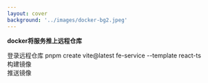 ```yaml
---
layout: cover
background: '../images/docker-bg2.jpeg'
---
```


**docker将服务推上远程仓库**

<div class='flex h-400 gap-20'>
  <div>
    <timeline size='large'>
      <timeline-item   type="success" title='登录远程仓库' content='' ></timeline-item>
      <timeline-item type="info"  title='构建镜像' content='' ></timeline-item>
      <timeline-item type="error"  title='push镜像' content='' ></timeline-item>
    </timeline>
  </div>


    
  <div>
    <div v-click-hide>
      <div v-click class='position-absolute text-sm top-25'>
        <space class="font-bold  text-yellow mb-2">登录远程仓库</space>
        <space class='bg-#fff px-5 py-2 rounded text-xs text-#000'>
          pnpm create vite@latest fe-service --template react-ts
        </space>
    </div>
    </div>
    <div v-click-hide>
      <div v-click  class='position-absolute text-sm top-25'>
        <space class="font-bold  text-yellow mb-2">构建镜像</space>
      </div>
    </div>
    <div v-click-hide>
      <div v-click  class='position-absolute text-sm top-25'>
        <space class="font-bold  text-yellow mb-2">推送镜像</space>
      </div>
    </div>
  </div>


</div>
